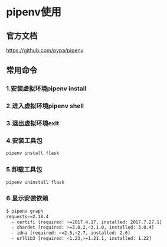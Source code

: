 # pipenv使用

## 官方文档
https://github.com/pypa/pipenv

## 常用命令

### 1.安装虚拟环境pipenv install

### 2.进入虚拟环境pipenv shell

### 3.退出虚拟环境exit

### 4.安装工具包
```sh
pipenv install flask
```

### 5.卸载工具包
```sh
pipenv uninstall flask
```


### 6.显示安装依赖
```sh
$ pipenv graph
requests==2.18.4
  - certifi [required: >=2017.4.17, installed: 2017.7.27.1]
  - chardet [required: >=3.0.2,<3.1.0, installed: 3.0.4]
  - idna [required: >=2.5,<2.7, installed: 2.6]
  - urllib3 [required: <1.23,>=1.21.1, installed: 1.22]
```